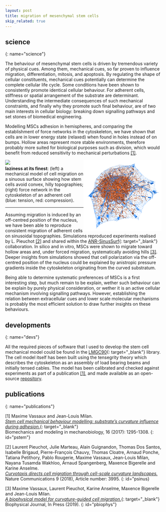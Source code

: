 ```yaml
---
layout: post
title: migration of mesenchymal stem cells
skip_related: true
---
```


<!--
* decompose in three pages, accessed in header unfolding menu under projects

* or pop each of these pages from the figure on the main page

* contour separately science and devs parts on each topic

* recap links at bottom
-->

## science
{: name="science"}

The behaviour of mesenchymal stem cells is driven by tremendous variety of physical cues. Among them, mechanical cues, so far proven to influence migration, differentiation, mitosis, and apoptosis. By regulating the shape of cellular constituents, mechanical cues potentially can determine the complete cellular life cycle. Some conditions have been shown to consistently promote identical cellular behaviour. For adherent cells, stiffness or spatial arrangement of the substrate are determinant. Understanding the intermediate consequences of such mechanical constraints, and finally why they promote such final behaviour, are of two main interests in cellular biology: breaking down signalling pathways and set stones of biomedical engineering.

Modelling MSCs adhesion in hemispheres, and comparing the establishment of force networks in the cytoskeleton, we have shown that cells are in lower energy state (relaxed) when found in holes instead of on bumps. Hollow areas represent more stable environments, therefore probably more suited for biological purposes such as division, which would benefit from reduced sensitivity to mechanical perturbations [[1]](#pstem).

<div>
  <div style="float: left; width: 50%">
    <img src="/static/migslalom_2speed.gif">
  </div>
  <div style="float: right; width: 50%">
    <img src="/static/intra-cell_forces_blutens-redcomp.png">
  </div>
</div>

**laziness at its finest**: (left) a mechanical model of cell migration on a sinuous surface showing how stem cells avoid convex, hilly topographies; (right) force network in the cytoskeleton of an adherent cell (blue: tension, red: compression).

---

Assuming migration is induced by an off-centred position of the nucleus, we have been able to reproduce consistent migration of adherent cells on sinusoidal topographies. Simulations reproduced experiments realised by L. Pieuchot [[2]](#psinus) and shared within the [ANR-SinusSurf](http://www.agence-nationale-recherche.fr/Project-ANR-12-BSV5-0010){: target="_blank"} collaboration. In silico and in vitro, MSCs were shown to migrate toward hollow areas and, under forced migration, systematically avoiding hills [[3]](#pbiophys). Deeper insights from simulations showed that cell polarization via the off-centred position of the nucleus could be explained by anistropic pressure gradients inside the cytoskeleton originating from the curved substratum.

<!-- Do montage with the experimental observation and gif of the movie! -->

<!-- <video width="400" controls>
  <source src="../../static/neymar.m4v" type="video/m4v">
  Your browser does not support HTML5 video.
</video> -->
Being able to determine systematic preferences of MSCs is a first interesting step, but much remain to be explain, wether such behaviour can be explain by purely physical consideration, or wether it is an active cellular mechanism involving signalling pathways. However, establishing the relation between extracellular cues and lower scale molecular mechanisms is probably the most efficient solution to draw further insights on these behaviours.

## developments
{: name="devs"}

All the required pieces of software that I used to develop the stem cell mechanical model could be found in the [LMGC90](https://git-xen.lmgc.univ-montp2.fr/lmgc90/lmgc90_user/wikis/home){: target="_blank"} library. The cell model itself has been built using the tensegrity theory which describes the cytoskeleton as an assembly of load bearing beams and initially tensed cables. The model has been calibrated and checked against experiments as part of a publication [[1]](#pstem), and made available as an open-source [repository](https://github.com/mvassaux/adhSC).

## publications
{: name="publications"}

[1] Maxime Vassaux and Jean-Louis Milan.<br>[*Stem cell mechanical behaviour modelling: substrate’s curvature influence during adhesion.*](https://doi.org/10.1007/s10237-017-0888-4){: target="_blank"}<br>Biomechanics and modeling in mechanobiology, 16 (2017): 1295-1308.
{: id="pstem"}

[2] Laurent Pieuchot, Julie Marteau, Alain Guignandon, Thomas Dos Santos, Isabelle Brigaud, Pierre-François Chauvy, Thomas Cloatre, Arnaud Ponche, Tatiana Petithory, Pablo Rougerie, Maxime Vassaux, Jean-Louis Milan, Nayana Tusamda Wakhloo, Arnaud Spangenberg, Maxence Bigerelle and Karine Anselme.<br>[*Curvotaxis directs cell migration through cell-scale curvature landscapes.*](https://doi.org/10.1038/s41467-018-06494-6)<br>Nature Communications 9 (2018), Article number: 3995. 
{: id="psinus}

[3] Maxime Vassaux, Laurent Pieuchot, Karine Anselme, Maxence Bigerelle and Jean-Louis Milan.<br>[*A biophysical model for curvature-guided cell migration.*](https://doi.org/10.1016/j.bpj.2019.07.022){: target="_blank"}<br>Biophysical Journal, In Press (2019).
{: id="pbiophys"}
